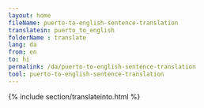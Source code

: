```yaml
---
layout: home
fileName: puerto-to-english-sentence-translation
translatein: puerto_to_english
folderName : translate
lang: da
from: en
to: hi
permalink: /da/puerto-to-english-sentence-translation
tool: puerto-to-english-sentence-translation
---
```

{% include section/translateinto.html %}